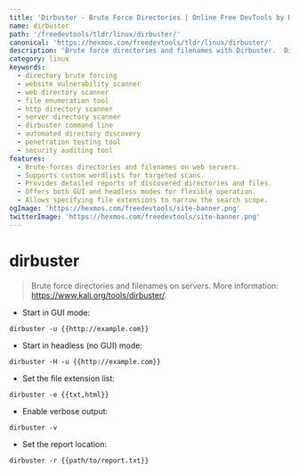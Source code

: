 ```yaml
---
title: 'Dirbuster - Brute Force Directories | Online Free DevTools by Hexmos'
name: dirbuster
path: '/freedevtools/tldr/linux/dirbuster/'
canonical: 'https://hexmos.com/freedevtools/tldr/linux/dirbuster/'
description: 'Brute force directories and filenames with Dirbuster.  Discover hidden files and directories quickly and easily. Free online tool, no registration required.'
category: linux
keywords:
  - directory brute forcing
  - website vulnerability scanner
  - web directory scanner
  - file enumeration tool
  - http directory scanner
  - server directory scanner
  - dirbuster command line
  - automated directory discovery
  - penetration testing tool
  - security auditing tool
features:
  - Brute-forces directories and filenames on web servers.
  - Supports custom wordlists for targeted scans.
  - Provides detailed reports of discovered directories and files.
  - Offers both GUI and headless modes for flexible operation.
  - Allows specifying file extensions to narrow the search scope.
ogImage: 'https://hexmos.com/freedevtools/site-banner.png'
twitterImage: 'https://hexmos.com/freedevtools/site-banner.png'
---
```


# dirbuster

> Brute force directories and filenames on servers.
> More information: <https://www.kali.org/tools/dirbuster/>.

- Start in GUI mode:

`dirbuster -u {{http://example.com}}`

- Start in headless (no GUI) mode:

`dirbuster -H -u {{http://example.com}}`

- Set the file extension list:

`dirbuster -e {{txt,html}}`

- Enable verbose output:

`dirbuster -v`

- Set the report location:

`dirbuster -r {{path/to/report.txt}}`
